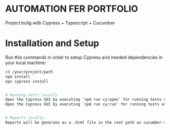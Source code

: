 # AUTOMATION FER PORTFOLIO
Project builg with Cypress + Typescript + Cucumber

# Installation and Setup
Run this commands in order to setup Cypress and needed dependencies in your local machine:
```bash
cd /your/project/path
npm install
npx cypress install


# Running tests locally
Open the Cypress GUI by executing `npm run cy:open` for running tests using cypress dashboard.
Open the Cypress GUI by executing `npm run cy:run` for running tests using cypress headless.


# Reports locally
Reports will be generate as a .html file in the root path as cucumber-report.hml